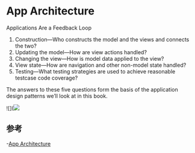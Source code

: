 # App Architecture

Applications Are a Feedback Loop

1. Construction—Who constructs the model and the views and connects the two?
2. Updating the model—How are view actions handled?
3. Changing the view—How is model data applied to the view?
4. View state—How are navigation and other non-model state handled?
5. Testing—What testing strategies are used to achieve reasonable testcase code coverage?

The answers to these five questions form the basis of the application design patterns we’ll look at in this book.

![](![](https://github.com/songgeb/I-Love-iOS/blob/master/Images/application_feedback_loop.png?raw=true)

## 参考
-[App Architecture](https://www.objc.io/books/app-architecture/)
